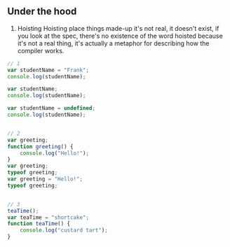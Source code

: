 ## Under the hood

1. Hoisting
Hoisting place things made-up it's not real, it doesn't exist, if you look at the spec, there's no existence of the word hoisted because it's not a real thing, it's actually a metaphor for describing how the compiler works.

```js
// 1
var studentName = "Frank";
console.log(studentName);  

var studentName;
console.log(studentName);  

var studentName = undefined;
console.log(studentName);


// 2 
var greeting;
function greeting() {
    console.log("Hello!");
}
var greeting;
typeof greeting;       
var greeting = "Hello!";
typeof greeting;


// 3
teaTime(); 
var teaTime = "shortcake"; 
function teaTime() { 
    console.log("custard tart"); 
}
```